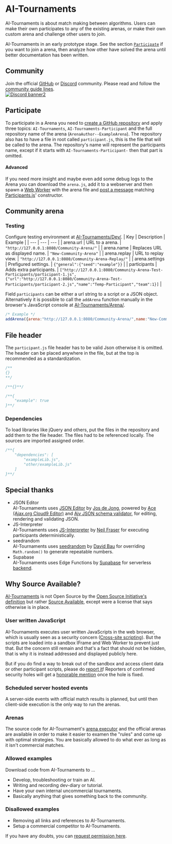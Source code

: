 <!-- Keep in sync [START] -->
<!-- https://github.com/AI-Tournaments/.github/blob/main/profile/README.md -->
<!-- https://github.com/AI-Tournaments/AI-Tournaments.github.io/blob/main/README.md -->
# AI-Tournaments
AI-Tournaments is about match making between algorithms. Users can make their own participates to any of the existing arenas, or make their own custom arena and challenge other users to join.

AI-Tournaments in an early prototype stage. See the section [`Participate`](#Participate) if you want to join a arena, then analyze how other have solved the arena until better documentation has been written.
## Community
Join the official [GitHub](https://github.com/AI-Tournaments/AI-Tournaments.github.io/discussions/) or [Discord](https://discord.gg/jhUJNsN) community. Please read and follow the [community guide lines](https://ai-tournaments.github.io/Community/Guidelines/).
<br>[![Discord banner2](https://discord.com/api/guilds/765291928454823936/widget.png?style=banner2)](https://discord.gg/jhUJNsN)
<!-- Keep in sync [END] -->

## Participate
To participate in a Arena you need to [create a GitHub repository](https://github.com/AI-Tournaments/Participant-Template) and apply three topics: `AI-Tournaments`, `AI-Tournaments-Participant` and the full repository name of the arena (`ArenaAuthor--ExampleArena`). The repository also has to have a file in root called `participant.js`, this is the file that will be called to the arena. The repository's name will represent the participants name, except if it starts with `AI-Tournaments-Participant-` then that part is omitted.
#### Advanced
If you need more insight and maybe even add some debug logs to the Arena you can download the `arena.js`, add it to a webserver and then spawn a [Web Worker](https://developer.mozilla.org/en-US/docs/Web/API/Web_Workers_API/Using_web_workers#Spawning_a_dedicated_worker) with the arena file and [post a message](https://developer.mozilla.org/en-US/docs/Web/API/Web_Workers_API/Using_web_workers#Sending_messages_to_and_from_a_dedicated_worker) matching [Participants.js](https://github.com/AI-Tournaments/AI-Tournaments/blob/master/Arena/Participants.js)' constructor.
## Community arena
### Testing
Configure testing environment at [AI-Tournaments/Dev/](https://ai-tournaments.github.io/Dev/).
| Key | Description | Example |
| --- | --- | --- |
| arena.url | URL to a arena. | `"http://127.0.0.1:8080/Community-Arena/"` |
| arena.name | Replaces URL as displayed name. | `"New-Community-Arena"` |
| arena.replay | URL to replay view. | `"http://127.0.0.1:8080/Community-Arena-Replay/"` |
| arena.settings | Prefigured settings. | `{"general":{"seed":"example"}}` |
| participants | Adds extra participants. | `["http://127.0.0.1:8080/Community-Arena-Test-Participants/participant-1.js",{"url":"http://127.0.0.1:8080/Community-Arena-Test-Participants/participant-2.js","name":"Temp-Participant","team":1}]` |

Field `participants` can be either a url string to a script or a JSON object.
Alternatively it is possible to call the `addArena` function manually in the browser's JavaScript console at [AI-Tournaments/Arena/](https://ai-tournaments.github.io/Arena/).
``` JavaScript
/* Example */
addArena({arena:"http://127.0.0.1:8080/Community-Arena/",name:"New-Community-Arena",replay:"http://127.0.0.1:8080/Community-Arena-Replay/",participants:["http://127.0.0.1:8080/Community-Arena-Test-Participants/participant-1.js",{url:"http://127.0.0.1:8080/Community-Arena-Test-Participants/participant-2.js",name:"Temp-Participant",team:1}]});
```
## File header
The `participant.js` file header has to be valid Json otherwise it is omitted. The header can be placed anywhere in the file, but at the top is recommended as a standardization.
``` JavaScript
/**
{}
**/
```
``` JavaScript
/**{}**/
```
``` JavaScript
/**{
	"example": true
}**/
```
### Dependencies
To load libraries like jQuery and others, put the files in the repository and add them to the file header. The files had to be referenced locally. The sources are imported assigned order.
``` JavaScript
/**{
	"dependencies": [
		"exampleLib.js",
		"other/exampleLib.js"
	]
}**/
```
<!-- TODO: Rewrite/uncomment when modules are a thing.
#### Dependencies vs modules
Modules are loaded before dependencies, but other than that there is no difference for arena.js. The arena can define modules that is always loaded and available to participants. -->
## Special thanks
- JSON Editor<br>
AI-Tournaments uses [JSON Editor](https://github.com/josdejong/jsoneditor/) by [Jos de Jong](https://github.com/josdejong), powered by [Ace (Ajax.org Cloud9 Editor)](https://github.com/ajaxorg/ace/) and [Ajv JSON schema validator](https://github.com/ajv-validator/ajv/), for editing, rendering and validating JSON.
- JS-Interpreter<br>
AI-Tournaments uses [JS-Interpreter](https://github.com/NeilFraser/JS-Interpreter) by [Neil Fraser](https://github.com/NeilFraser) for executing participants deterministically.
- seedrandom<br>
AI-Tournaments uses [seedrandom](https://github.com/davidbau/seedrandom) by [David Bau](https://github.com/davidbau) for overriding `Math.random()` to generate repeatable numbers.
- Supabase<br>
AI-Tournaments uses Edge Functions by [Supabase](https://github.com/supabase/supabase) for serverless [backend](https://github.com/AI-Tournaments/Backend).

<!-- Keep in sync [START] -->
<!-- https://github.com/AI-Tournaments/.github/blob/main/profile/README.md -->
<!-- https://github.com/AI-Tournaments/AI-Tournaments.github.io/blob/main/README.md -->
## Why Source Available?
[AI-Tournaments](https://github.com/AI-Tournaments) is not Open Source by the [Open Source Initiative's definition](https://opensource.org/docs/osd) but rather [Source Available](https://en.wikipedia.org/wiki/Source-available_software), except were a license that says otherwise is in place.
### User written JavaScript
AI-Tournaments executes user written JavaScripts in the web browser, which is usually seen as a security concern ([Cross-site scripting](https://en.wikipedia.org/wiki/Cross-site_scripting)). But the scripts are loaded into a sandbox IFrame and Web Worker to prevent just that. But the concern still remain and that's a fact that should not be hidden, that is why it is instead addressed and displayed publicly here.

But if you do find a way to break out of the sandbox and access client data or other participant scripts, please do [report it](https://github.com/AI-Tournaments/AI-Tournaments.github.io/issues/new?title=%5Bsecurity-hole%5D%20_Short_description_&body=How%20to%20reproduce:%0A1.%20First...%0A2.%20Then...)! Reporters of confirmed security holes will get a [honorable mention](https://ai-tournaments.github.io/Community/HonorableMentions/) once the hole is fixed.
### Scheduled server hosted events
A server-side events with official match results is planned, but until then client-side execution is the only way to run the arenas.
### Arenas
The source code for AI-Tournament's [arena executor](https://github.com/AI-Tournaments/Arena-Manager) and the official arenas are available in order to make it easier to examen the "rules" and come up with optimal strategies. You are basically allowed to do what ever as long as it isn't commercial matches.
### Allowed examples
Download code from AI-Tournaments to ...
* Develop, troubleshooting or train an AI.
* Writing and recording dev-diary or tutorial.
* Have your own internal uncommercial tournaments.
* Basically anything that gives something back to the community.
### Disallowed examples
* Removing all links and references to AI-Tournaments.
* Setup a commercial competitor to AI-Tournaments.

If you have any doubts, you can [request permission here](https://github.com/AI-Tournaments/AI-Tournaments.github.io/issues/new?title=%5Bpermission-request%5D%20_Short_description_&body=Am%20I%20allowed%20to...%20?).
<!-- Keep in sync [END] -->
